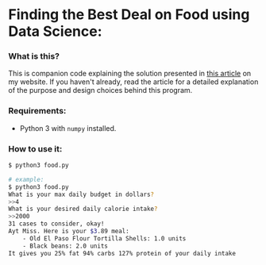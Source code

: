 # Finding the Best Deal on Food using Data Science:
### What is this?

This is companion code explaining the solution presented in [this article](https://www.upgado.com/2018/06/22/finding-best-meals.html) on my website. If you haven't already, read the article for a detailed explanation of the purpose and design choices behind this program.


### Requirements:
- Python 3 with `numpy` installed.


### How to use it:

```bash
$ python3 food.py

# example:
$ python3 food.py
What is your max daily budget in dollars?
>>4
What is your desired daily calorie intake?
>>2000
31 cases to consider, okay!
Ayt Miss. Here is your $3.89 meal:
    - Old El Paso Flour Tortilla Shells: 1.0 units
    - Black beans: 2.0 units
It gives you 25% fat 94% carbs 127% protein of your daily intake
```
